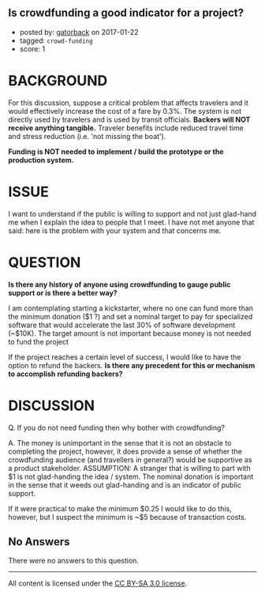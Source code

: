 ## Is crowdfunding a good indicator for a project?

- posted by: [gatorback](https://stackexchange.com/users/497450/gatorback) on 2017-01-22
- tagged: `crowd-funding`
- score: 1

<h1>BACKGROUND</h1>

<p>For this discussion, suppose a critical problem that affects travelers and it would effectively increase the cost of a fare by 0.3%.   The system is not directly used by travelers and is used by transit officials. <strong>Backers will NOT receive anything tangible.</strong> Traveler benefits include reduced travel time and stress reduction (i.e. 'not missing the boat').  </p>

<p><strong>Funding is NOT needed to implement / build the prototype or the production system.</strong> </p>

<h1>ISSUE</h1>

<p>I want to understand if the public is willing to support and not just glad-hand me when I explain the idea to people that I meet. I have not met anyone that said: here is the problem with your system and that concerns me.</p>

<h1>QUESTION</h1>

<p><strong>Is there any history of anyone using crowdfunding to gauge public support or is there a better way?</strong>  </p>

<p>I am contemplating starting a kickstarter, where no one can fund more than the minimum donation ($1 ?) and set a nominal target to pay for specialized software that would accelerate the last 30% of software development (~$10K).  The target amount is not important because money is not needed to fund the project  </p>

<p>If the project reaches a certain level of success, I would like to have the option to refund the backers.  <strong>Is there any precedent for this or mechanism to accomplish refunding backers?</strong></p>

<h1>DISCUSSION</h1>

<p>Q. If you do not need funding then why bother with crowdfunding?</p>

<p>A. The money is unimportant in the sense that it is not an obstacle to completing the project, however, it does provide a sense of whether the crowdfunding audience (and travellers in general?) would be supportive as a product stakeholder.  ASSUMPTION: A stranger that is willing to part with $1 is not glad-handing the idea / system.  The nominal donation is important in the sense that it weeds out glad-handing and is an indicator of public support.</p>

<p>If it were practical to make the minimum $0.25 I would like to do this, however, but I suspect the minimum is ~$5 because of transaction costs.</p>


## No Answers

There were no answers to this question.


---

All content is licensed under the [CC BY-SA 3.0 license](https://creativecommons.org/licenses/by-sa/3.0/).
